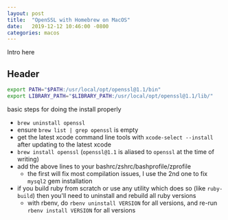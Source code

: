```yaml
---
layout: post
title:  "OpenSSL with Homebrew on MacOS"
date:   2019-12-12 10:46:00 -0800
categories: macos
---
```

Intro here

## Header

```bash
export PATH="$PATH:/usr/local/opt/openssl@1.1/bin"
export LIBRARY_PATH="$LIBRARY_PATH:/usr/local/opt/openssl@1.1/lib/"
```

basic steps for doing the install properly
* `brew uninstall openssl`
* ensure `brew list | grep openssl` is empty
* get the latest xcode command line tools with `xcode-select --install` after updating to the latest xcode
* `brew install openssl` (`openssl@1.1` is aliased to `openssl` at the time of writing)
* add the above lines to your bashrc/zshrc/bashprofile/zprofile
  * the first will fix most compilation issues, I use the 2nd one to fix `mysql2` gem installation
* if you build ruby from scratch or use any utility which does so (like `ruby-build`) then you'll need to uninstall and rebuild all ruby versions
  * with rbenv, do `rbenv uninstall VERSION` for all versions, and re-run `rbenv install VERSION` for all versions

